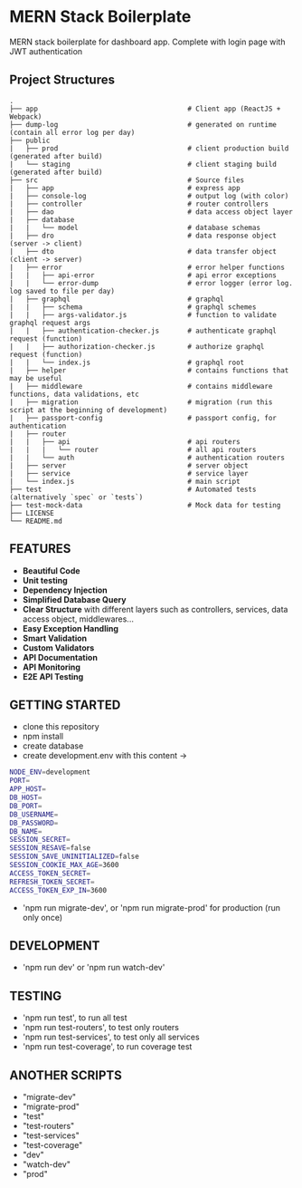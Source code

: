 # MERN Stack Boilerplate

MERN stack boilerplate for dashboard app. Complete with login page with JWT authentication

## Project Structures

    .
    ├── app                                     # Client app (ReactJS + Webpack)
    ├── dump-log                                # generated on runtime (contain all error log per day)
    ├── public
    |   ├── prod                                # client production build (generated after build)
    |   └── staging                             # client staging build (generated after build)
    ├── src                                     # Source files
    |   ├── app                                 # express app
    |   ├── console-log                         # output log (with color)
    |   ├── controller                          # router controllers
    |   ├── dao                                 # data access object layer
    |   ├── database
    |   |   └── model                           # database schemas
    |   ├── dro                                 # data response object (server -> client)
    |   ├── dto                                 # data transfer object (client -> server)
    |   ├── error                               # error helper functions
    |   |   ├── api-error                       # api error exceptions
    |   |   └── error-dump                      # error logger (error log. log saved to file per day)
    |   ├── graphql                             # graphql
    |   |   ├── schema                          # graphql schemes
    |   |   ├── args-validator.js               # function to validate graphql request args
    |   |   ├── authentication-checker.js       # authenticate graphql request (function)
    |   |   ├── authorization-checker.js        # authorize graphql request (function)
    |   |   └── index.js                        # graphql root
    |   ├── helper                              # contains functions that may be useful
    |   ├── middleware                          # contains middleware functions, data validations, etc
    |   ├── migration                           # migration (run this script at the beginning of development)
    |   ├── passport-config                     # passport config, for authentication
    |   ├── router
    |   |   ├── api                             # api routers
    |   |   |   └── router                      # all api routers
    |   |   └── auth                            # authentication routers
    |   ├── server                              # server object
    |   ├── service                             # service layer
    |   └── index.js                            # main script
    ├── test                                    # Automated tests (alternatively `spec` or `tests`)
    ├── test-mock-data                          # Mock data for testing
    ├── LICENSE
    └── README.md

## FEATURES

-   **Beautiful Code**
-   **Unit testing**
-   **Dependency Injection**
-   **Simplified Database Query**
-   **Clear Structure** with different layers such as controllers, services, data access object, middlewares...
-   **Easy Exception Handling**
-   **Smart Validation**
-   **Custom Validators**
-   **API Documentation**
-   **API Monitoring**
-   **E2E API Testing**

## GETTING STARTED

-   clone this repository
-   npm install
-   create database
-   create development.env with this content ->

```sh
NODE_ENV=development
PORT=
APP_HOST=
DB_HOST=
DB_PORT=
DB_USERNAME=
DB_PASSWORD=
DB_NAME=
SESSION_SECRET=
SESSION_RESAVE=false
SESSION_SAVE_UNINITIALIZED=false
SESSION_COOKIE_MAX_AGE=3600
ACCESS_TOKEN_SECRET=
REFRESH_TOKEN_SECRET=
ACCESS_TOKEN_EXP_IN=3600
```

-   'npm run migrate-dev', or 'npm run migrate-prod' for production (run only once)

## DEVELOPMENT

-   'npm run dev' or 'npm run watch-dev'

## TESTING

-   'npm run test', to run all test
-   'npm run test-routers', to test only routers
-   'npm run test-services', to test only all services
-   'npm run test-coverage', to run coverage test

## ANOTHER SCRIPTS

-   "migrate-dev"
-   "migrate-prod"
-   "test"
-   "test-routers"
-   "test-services"
-   "test-coverage"
-   "dev"
-   "watch-dev"
-   "prod"
